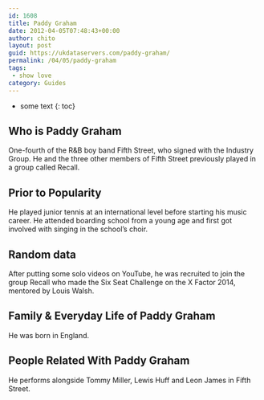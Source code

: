 ```yaml
---
id: 1608
title: Paddy Graham
date: 2012-04-05T07:48:43+00:00
author: chito
layout: post
guid: https://ukdataservers.com/paddy-graham/
permalink: /04/05/paddy-graham
tags:
 - show love
category: Guides
---
```


* some text
{: toc}
          
          
## Who is  Paddy Graham
                  
                  
                  
One-fourth of the R&B boy band Fifth Street, who signed with the Industry Group. He and the three other members of Fifth Street previously played in a group called Recall.
                  
                
                
                
## Prior to Popularity 
                  
                  
                  
He played junior tennis at an international level before starting his music career. He attended boarding school from a young age and first got involved with singing in the school&#8217;s choir.
                  
                
                
                
## Random data 
                  
                  
                  
After putting some solo videos on YouTube, he was recruited to join the group Recall who made the Six Seat Challenge on the X Factor 2014, mentored by Louis Walsh.
                  
                
                
                
## Family & Everyday Life of Paddy Graham
                  
                  
                  
He was born in England.
                  
                
                
                
## People Related With  Paddy Graham
                  
                  
                  
He performs alongside Tommy Miller, Lewis Huff and Leon James in Fifth Street.
                  
                
              
            
          
          
          
    
    
  

